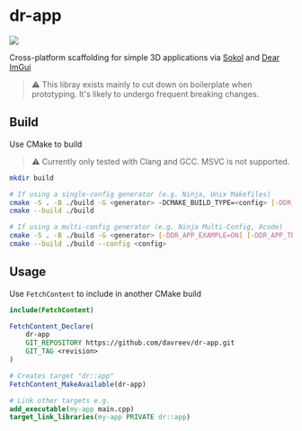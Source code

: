 # dr-app

![](https://github.com/davreev/dr-app/actions/workflows/build.yml/badge.svg)

Cross-platform scaffolding for simple 3D applications via [Sokol](https://github.com/floooh/sokol) and [Dear ImGui](https://github.com/ocornut/imgui)

> ⚠️ This libray exists mainly to cut down on boilerplate when prototyping. It's likely to undergo
> frequent breaking changes.

## Build

Use CMake to build

> ⚠️ Currently only tested with Clang and GCC. MSVC is not supported.

```sh
mkdir build

# If using a single-config generator (e.g. Ninja, Unix Makefiles)
cmake -S . -B ./build -G <generator> -DCMAKE_BUILD_TYPE=<config> [-DDR_APP_EXAMPLE=ON] [-DDR_APP_TEST=ON]
cmake --build ./build

# If using a multi-config generator (e.g. Ninja Multi-Config, Xcode)
cmake -S . -B ./build -G <generator> [-DDR_APP_EXAMPLE=ON] [-DDR_APP_TEST=ON]
cmake --build ./build --config <config>
```

## Usage

Use `FetchContent` to include in another CMake build

```cmake
include(FetchContent)

FetchContent_Declare(
    dr-app
    GIT_REPOSITORY https://github.com/davreev/dr-app.git
    GIT_TAG <revision>
)

# Creates target "dr::app"
FetchContent_MakeAvailable(dr-app)

# Link other targets e.g.
add_executable(my-app main.cpp)
target_link_libraries(my-app PRIVATE dr::app)
```
